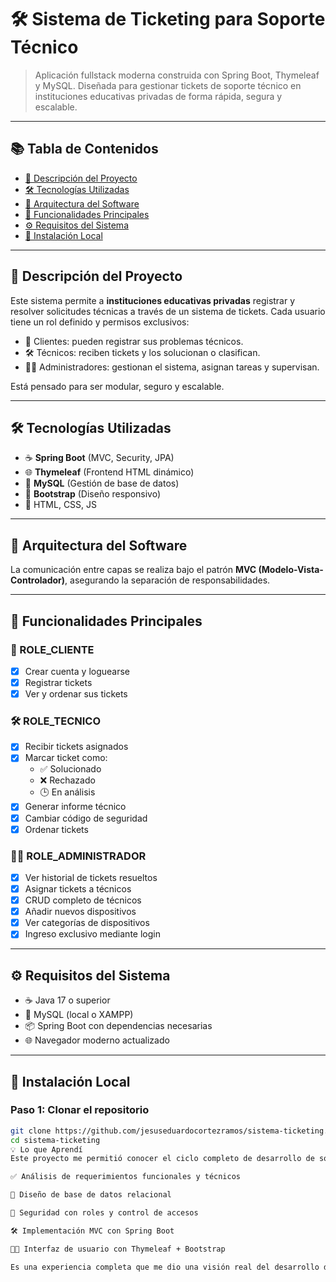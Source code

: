 # 🛠️ Sistema de Ticketing para Soporte Técnico

> Aplicación fullstack moderna construida con Spring Boot, Thymeleaf y MySQL. Diseñada para gestionar tickets de soporte técnico en instituciones educativas privadas de forma rápida, segura y escalable.

---

## 📚 Tabla de Contenidos

- [🧠 Descripción del Proyecto](#-descripción-del-proyecto)
- [🛠️ Tecnologías Utilizadas](#️-tecnologías-utilizadas)
- [🧩 Arquitectura del Software](#-arquitectura-del-software)
- [🔑 Funcionalidades Principales](#-funcionalidades-principales)
- [⚙️ Requisitos del Sistema](#️-requisitos-del-sistema)
- [🚀 Instalación Local](#-instalación-local)

---

## 🧠 Descripción del Proyecto

Este sistema permite a **instituciones educativas privadas** registrar y resolver solicitudes técnicas a través de un sistema de tickets. Cada usuario tiene un rol definido y permisos exclusivos:

- 📩 Clientes: pueden registrar sus problemas técnicos.
- 🛠️ Técnicos: reciben tickets y los solucionan o clasifican.
- 🧑‍💼 Administradores: gestionan el sistema, asignan tareas y supervisan.

Está pensado para ser modular, seguro y escalable.

---

## 🛠️ Tecnologías Utilizadas

- ☕ **Spring Boot** (MVC, Security, JPA)
- 🌐 **Thymeleaf** (Frontend HTML dinámico)
- 🐬 **MySQL** (Gestión de base de datos)
- 🎨 **Bootstrap** (Diseño responsivo)
- 🧱 HTML, CSS, JS

---

## 🧩 Arquitectura del Software


La comunicación entre capas se realiza bajo el patrón **MVC (Modelo-Vista-Controlador)**, asegurando la separación de responsabilidades.

---

## 🔑 Funcionalidades Principales

### 👤 ROLE_CLIENTE

- [x] Crear cuenta y loguearse
- [x] Registrar tickets
- [x] Ver y ordenar sus tickets

### 🛠️ ROLE_TECNICO

- [x] Recibir tickets asignados
- [x] Marcar ticket como:
  - ✅ Solucionado
  - ❌ Rechazado
  - 🕒 En análisis
- [x] Generar informe técnico
- [x] Cambiar código de seguridad
- [x] Ordenar tickets

### 🧑‍💼 ROLE_ADMINISTRADOR

- [x] Ver historial de tickets resueltos
- [x] Asignar tickets a técnicos
- [x] CRUD completo de técnicos
- [x] Añadir nuevos dispositivos
- [x] Ver categorías de dispositivos
- [x] Ingreso exclusivo mediante login

---

## ⚙️ Requisitos del Sistema

- ☕ Java 17 o superior
- 🐬 MySQL (local o XAMPP)
- 📦 Spring Boot con dependencias necesarias
- 🌐 Navegador moderno actualizado

---

## 🚀 Instalación Local

### Paso 1: Clonar el repositorio

```bash
git clone https://github.com/jesuseduardocortezramos/sistema-ticketing.git
cd sistema-ticketing
💡 Lo que Aprendí
Este proyecto me permitió conocer el ciclo completo de desarrollo de software:

✅ Análisis de requerimientos funcionales y técnicos

🧠 Diseño de base de datos relacional

🔐 Seguridad con roles y control de accesos

🛠️ Implementación MVC con Spring Boot

🧑‍🎨 Interfaz de usuario con Thymeleaf + Bootstrap

Es una experiencia completa que me dio una visión real del desarrollo de software profesional.
